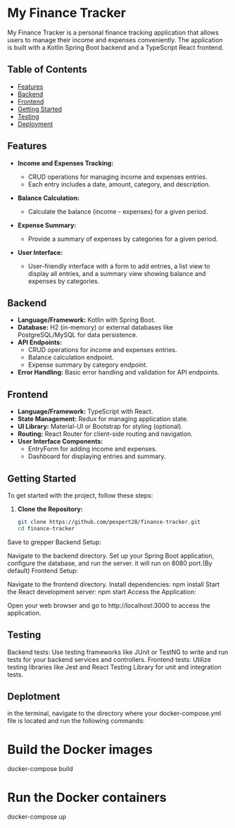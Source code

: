 # My Finance Tracker

My Finance Tracker is a personal finance tracking application that allows users to manage their income and expenses conveniently. The application is built with a Kotlin Spring Boot backend and a TypeScript React frontend.

## Table of Contents

- [Features](#features)
- [Backend](#backend)
- [Frontend](#frontend)
- [Getting Started](#getting-started)
- [Testing](#testing)
- [Deployment](#deployment)
## Features

- **Income and Expenses Tracking:**
  - CRUD operations for managing income and expenses entries.
  - Each entry includes a date, amount, category, and description.

- **Balance Calculation:**
  - Calculate the balance (income - expenses) for a given period.

- **Expense Summary:**
  - Provide a summary of expenses by categories for a given period.

- **User Interface:**
  - User-friendly interface with a form to add entries, a list view to display all entries, and a summary view showing balance and expenses by categories.

## Backend

- **Language/Framework:** Kotlin with Spring Boot.
- **Database:** H2 (in-memory) or external databases like PostgreSQL/MySQL for data persistence.
- **API Endpoints:**
  - CRUD operations for income and expenses entries.
  - Balance calculation endpoint.
  - Expense summary by category endpoint.
- **Error Handling:** Basic error handling and validation for API endpoints.

## Frontend

- **Language/Framework:** TypeScript with React.
- **State Management:** Redux for managing application state.
- **UI Library:** Material-UI or Bootstrap for styling (optional).
- **Routing:** React Router for client-side routing and navigation.
- **User Interface Components:**
  - EntryForm for adding income and expenses.
  - Dashboard for displaying entries and summary.

## Getting Started

To get started with the project, follow these steps:

1. **Clone the Repository:**
   ```bash
   git clone https://github.com/pexpert28/finance-tracker.git
   cd finance-tracker
Save to grepper
Backend Setup:

Navigate to the backend directory.
Set up your Spring Boot application, configure the database, and run the server.
it will run on 8080 port.(By default)
Frontend Setup:

Navigate to the frontend directory.
Install dependencies: npm install
Start the React development server: npm start
Access the Application:

Open your web browser and go to http://localhost:3000 to access the application.


## Testing
Backend tests: Use testing frameworks like JUnit or TestNG to write and run tests for your backend services and controllers.
Frontend tests: Utilize testing libraries like Jest and React Testing Library for unit and integration tests.

## Deplotment
in the terminal, navigate to the directory where your docker-compose.yml file is located and run the following commands:
# Build the Docker images
docker-compose build

# Run the Docker containers
docker-compose up
